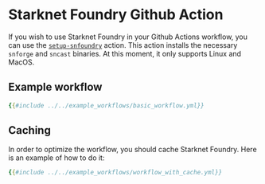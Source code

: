 # Starknet Foundry Github Action

If you wish to use Starknet Foundry in your Github Actions workflow, you can use the [`setup-snfoundry`](https://github.com/marketplace/actions/setup-starknet-foundry) action. This action installs the necessary `snforge` and `sncast` binaries. At this moment, it only supports Linux and MacOS.

## Example workflow

```yml
{{#include ../../example_workflows/basic_workflow.yml}}
```

## Caching

In order to optimize the workflow, you should cache Starknet Foundry. Here is an example of how to do it:

```yaml
{{#include ../../example_workflows/workflow_with_cache.yml}}
```
